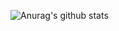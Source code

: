 ![Anurag's github stats](https://github-readme-stats.vercel.app/api?username=emmanuelferreira&count_private=true)
